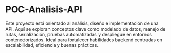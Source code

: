 # POC-Analisis-API
Este proyecto está orientado al análisis, diseño e implementación de una API. Aquí se exploran conceptos clave como modelado de datos, manejo de rutas, serialización, pruebas automatizadas y despliegue en entornos contenedorizados. Ideal para fortalecer habilidades backend centradas en escalabilidad, eficiencia y buenas prácticas.
